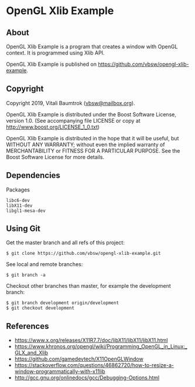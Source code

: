 # OpenGL Xlib Example

## About
OpenGL Xlib Example is a program that creates a window with OpenGL context. It is programmed using Xlib API.

OpenGL Xlib Example is published on https://github.com/vbsw/opengl-xlib-example.

## Copyright
Copyright 2019, Vitali Baumtrok (vbsw@mailbox.org).

OpenGL Xlib Example is distributed under the Boost Software License, version 1.0. (See accompanying file LICENSE or copy at http://www.boost.org/LICENSE_1_0.txt)

OpenGL Xlib Example is distributed in the hope that it will be useful, but WITHOUT ANY WARRANTY; without even the implied warranty of MERCHANTABILITY or FITNESS FOR A PARTICULAR PURPOSE. See the Boost Software License for more details.

## Dependencies
Packages

	libc6-dev
	libX11-dev
	libgl1-mesa-dev

## Using Git
Get the master branch and all refs of this project:

	$ git clone https://github.com/vbsw/opengl-xlib-example.git

See local and remote branches:

	$ git branch -a

Checkout other branches than master, for example the development branch:

	$ git branch development origin/development
	$ git checkout development

## References
- <https://www.x.org/releases/X11R7.7/doc/libX11/libX11/libX11.html>
- <https://www.khronos.org/opengl/wiki/Programming_OpenGL_in_Linux:_GLX_and_Xlib>
- <https://github.com/gamedevtech/X11OpenGLWindow>
- <https://stackoverflow.com/questions/46862720/how-to-resize-a-window-programmatically-with-x11lib>
- <http://gcc.gnu.org/onlinedocs/gcc/Debugging-Options.html>

